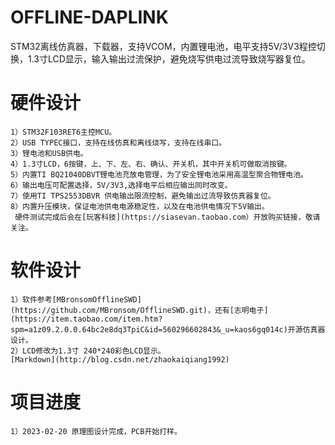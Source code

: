 # OFFLINE-DAPLINK
STM32离线仿真器，下载器，支持VCOM，内置锂电池，电平支持5V/3V3程控切换，1.3寸LCD显示，输入输出过流保护，避免烧写供电过流导致烧写器复位。
# 硬件设计
    1）STM32F103RET6主控MCU。
    2）USB TYPEC接口，支持在线仿真和离线烧写，支持在线串口。
    3）锂电池和USB供电。
    4）1.3寸LCD，6按键，上、下、左、右、确认、开关机，其中开关机可做取消按键。
    5）内置TI BQ21040DBVT锂电池充放电管理，为了安全锂电池采用高温型聚合物锂电池。
    6）输出电压可配置选择，5V/3V3,选择电平后相应输出同时改变。
    7）使用TI TPS2553DBVR 供电输出限流控制，避免输出过流导致仿真器复位。
    8）内置升压模块，保证电池供电电源稳定性，以及在电池供电情况下5V输出。
     硬件测试完成后会在[玩客科技](https://siasevan.taobao.com）开放购买链接，敬请关注。
# 软件设计
    1）软件参考[MBronsomOfflineSWD](https://github.com/MBronsom/OfflineSWD.git)，还有[志明电子](https://item.taobao.com/item.htm?spm=a1z09.2.0.0.64bc2e8dq3TpiC&id=560296602843&_u=kaos6gq014c)开源仿真器设计。
    2）LCD修改为1.3寸 240*240彩色LCD显示。 
    [Markdown](http://blog.csdn.net/zhaokaiqiang1992)
# 项目进度
    1）2023-02-20 原理图设计完成，PCB开始打样。     



